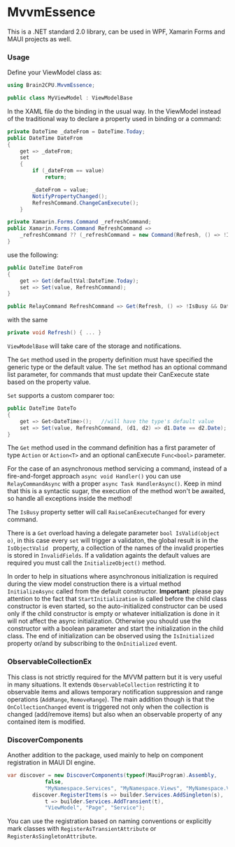# MvvmEssence

This is a .NET standard 2.0 library, can be used in WPF, Xamarin Forms and MAUI projects as well.

### Usage

Define your ViewModel class as:

```CS
using Brain2CPU.MvvmEssence;

public class MyViewModel : ViewModelBase
```

In the XAML file do the binding in the usual way. In the ViewModel instead of the traditional way to declare a property used in binding or a command:
```CS
private DateTime _dateFrom = DateTime.Today;
public DateTime DateFrom
{
    get => _dateFrom;
    set
    {
        if (_dateFrom == value)
            return;

        _dateFrom = value;
        NotifyPropertyChanged();
        RefreshCommand.ChangeCanExecute();
    }

private Xamarin.Forms.Command _refreshCommand;
public Xamarin.Forms.Command RefreshCommand => 
    _refreshCommand ?? (_refreshCommand = new Command(Refresh, () => !IsBusy && DateFrom > DateTime.Now));
}
````

use the following:
```CS
public DateTime DateFrom
{
    get => Get(defaultVal:DateTime.Today);
    set => Set(value, RefreshCommand);
}

public RelayCommand RefreshCommand => Get(Refresh, () => !IsBusy && DateFrom > DateTime.Now);
```

with the same
```CS
private void Refresh() { ... }
```

```ViewModelBase``` will take care of the storage and notifications.

The ```Get``` method used in the property definition must have specified the generic type or the default value.
The ```Set``` method has an optional command list parameter, for commands that must update their CanExecute state based on the property value. 

```Set``` supports a custom comparer too:

```CS
public DateTime DateTo
{
    get => Get<DateTime>();   //will have the type's default value
    set => Set(value, RefreshCommand, (d1, d2) => d1.Date == d2.Date);
}
```

The ```Get``` method used in the command definition has a first parameter of type ```Action``` or ```Action<T>``` and an optional canExecute ```Func<bool>``` parameter.

For the case of an asynchronous method servicing a command, instead of a fire-and-forget approach ```async void Handler()``` you can use ```RelayCommandAsync``` with a 
proper ```async Task HandlerAsync()```. Keep in mind that this is a syntactic sugar, the execution of the method won't be awaited, so handle all exceptions inside the method!

The ```IsBusy``` property setter will call ```RaiseCanExecuteChanged``` for every command.

There is a ```Get``` overload having a delegate parameter ```bool IsValid(object o)```, in this case every ```set``` will trigger a validaton, 
the global result is in the ```IsObjectValid ``` property, a collection of the names of the invalid properties is stored in ```InvalidFields```. 
If a validation againts the default values are required you must call the ```InitializeObject()``` method.

In order to help in situations where asynchronous initialization is required during the view model construction there is a virtual method ```InitializeAsync``` 
called from the default constructor. **Important**: please pay attention to the fact that ```StartInitialization``` is called before the child class 
constructor is even started, so the auto-initialized constructor can be used only if the child constructor is empty or whatever initialization is done in it 
will not affect the async initialization. Otherwise you should use the constructor with a boolean parameter and start the initialization in the child class. 
The end of initialization can be observed using the ```IsInitialized``` property or/and by subscribing to the ```OnInitialized``` event.

### ObservableCollectionEx

This class is not strictly required for the MVVM pattern but it is very useful in many situations. It extends ```ObservableCollection``` restricting it to 
observable items and allows temporary notification suppression and range operations (```AddRange```, ```RemoveRange```). 
The main addition though is that the ```OnCollectionChanged``` event is triggered not only when the collection is changed (add/remove items) but 
also when an observable property of any contained item is modified.

### DiscoverComponents

Another addition to the package, used mainly to help on component registration in MAUI DI engine.
```CS
var discover = new DiscoverComponents(typeof(MauiProgram).Assembly, 
            false, 
            "MyNamespace.Services", "MyNamespace.Views", "MyNamespace.ViewModels");
        discover.RegisterItems(s => builder.Services.AddSingleton(s), 
            t => builder.Services.AddTransient(t),
            "ViewModel", "Page", "Service");
```
You can use the registration based on naming conventions or explicitly mark classes with ```RegisterAsTransientAttribute``` or ```RegisterAsSingletonAttribute```.
